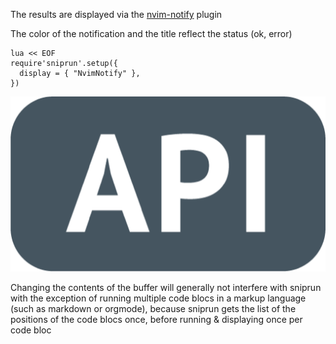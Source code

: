 The results are displayed via the [nvim-notify](https://github.com/rcarriga/nvim-notify) plugin


The color of the notification and the title reflect the status (ok, error)

```
lua << EOF
require'sniprun'.setup({
  display = { "NvimNotify" },
})
```
![](visual_assets/api.png)


Changing the contents of the buffer will generally not interfere with sniprun with the exception of running multiple code blocs in a markup language (such as markdown or orgmode), because sniprun gets the list of the positions of the code blocs once, before running & displaying once per code bloc
